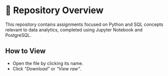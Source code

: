 # 📁 Repository Overview

This repository contains assignments focused on Python and SQL concepts relevant to data analytics, completed using Jupyter Notebook and PostgreSQL.


## How to View

- Open the file by clicking its name.
- Click *“Download”* or *“View raw”*.



